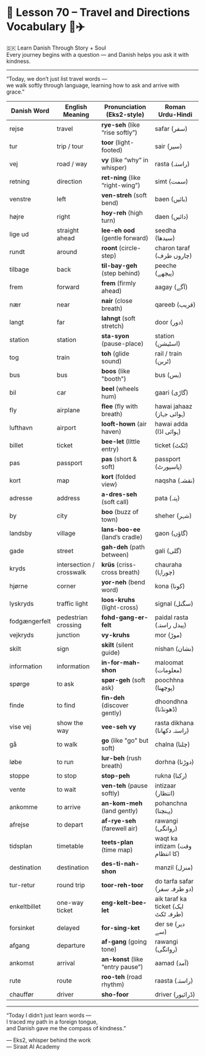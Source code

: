 # 🌟 **Lesson 70 – Travel and Directions Vocabulary 🧭✈️**  
🇩🇰 Learn Danish Through Story + Soul  
Every journey begins with a question — and Danish helps you ask it with kindness.

---

“Today, we don’t just list travel words —  
we walk softly through language, learning how to ask and arrive with grace.”

| Danish Word       | English Meaning         | Pronunciation (Eks2-style)        | Roman Urdu-Hindi               |
|-------------------|--------------------------|-------------------------------------|--------------------------------|
| rejse             | travel                   | **rye-seh** (like “rise softly”)     | safar (سفر)                   |
| tur               | trip / tour              | **toor** (light-footed)              | sair (سیر)                    |
| vej               | road / way               | **vy** (like “why” in whisper)       | rasta (راستہ)                |
| retning           | direction                | **ret-ning** (like “right-wing”)     | simt (سمت)                    |
| venstre           | left                     | **ven-streh** (soft bend)            | baen (بائیں)                 |
| højre             | right                    | **hoy-reh** (high turn)              | daen (دائیں)                 |
| lige ud           | straight ahead           | **lee-eh ood** (gentle forward)      | seedha (سیدھا)               |
| rundt             | around                   | **roont** (circle-step)              | charon taraf (چاروں طرف)     |
| tilbage           | back                     | **til-bay-geh** (step behind)        | peeche (پیچھے)               |
| frem              | forward                  | **frem** (firmly ahead)              | aagay (آگے)                  |
| nær               | near                     | **nair** (close breath)              | qareeb (قریب)                |
| langt             | far                      | **lahngt** (soft stretch)            | door (دور)                   |
| station           | station                  | **sta-syon** (pause-place)           | station (اسٹیشن)             |
| tog               | train                    | **toh** (glide sound)                | rail / train (ٹرین)           |
| bus               | bus                      | **boos** (like "booth")              | bus (بس)                     |
| bil               | car                      | **beel** (wheels hum)                | gaari (گاڑی)                 |
| fly               | airplane                 | **flee** (fly with breath)           | hawai jahaaz (ہوائی جہاز)    |
| lufthavn          | airport                  | **looft-hown** (air haven)           | hawai adda (ہوائی اڈا)       |
| billet            | ticket                   | **bee-let** (little entry)           | ticket (ٹکٹ)                 |
| pas               | passport                 | **pas** (short & soft)               | passport (پاسپورٹ)           |
| kort              | map                      | **kort** (folded view)               | naqsha (نقشہ)                |
| adresse           | address                  | **a-dres-seh** (soft call)           | pata (پتہ)                   |
| by                | city                     | **boo** (buzz of town)               | sheher (شہر)                 |
| landsby           | village                  | **lans-boo-ee** (land’s cradle)      | gaon (گاؤں)                  |
| gade              | street                   | **gah-deh** (path between)           | gali (گلی)                   |
| kryds             | intersection / crosswalk | **krüs** (criss-cross breath)        | chauraha (چوراہا)            |
| hjørne            | corner                   | **yor-neh** (bend word)              | kona (کونا)                  |
| lyskryds          | traffic light            | **loos-kruhs** (light-cross)         | signal (سگنل)                |
| fodgængerfelt     | pedestrian crossing      | **fohd-gang-er-felt**                | paidal rasta (پیدل راستہ)     |
| vejkryds          | junction                 | **vy-kruhs**                         | mor (موڑ)                    |
| skilt             | sign                     | **skilt** (silent guide)             | nishan (نشان)                |
| information       | information              | **in-for-mah-shon**                  | maloomat (معلومات)           |
| spørge            | to ask                   | **spør-geh** (soft ask)              | poochhna (پوچھنا)            |
| finde             | to find                  | **fin-deh** (discover gently)         | dhoondhna (ڈھونڈنا)          |
| vise vej          | show the way             | **vee-seh vy**                       | rasta dikhana (راستہ دکھانا)  |
| gå                | to walk                  | **go** (like "go" but soft)          | chalna (چلنا)                |
| løbe              | to run                   | **lur-beh** (rush breath)            | dorhna (دوڑنا)               |
| stoppe            | to stop                  | **stop-peh**                         | rukna (رکنا)                 |
| vente             | to wait                  | **ven-teh** (pause softly)           | intizaar (انتظار)            |
| ankomme           | to arrive                | **an-kom-meh** (land gently)         | pohanchna (پہنچنا)           |
| afrejse           | to depart                | **af-rye-seh** (farewell air)        | rawangi (روانگی)             |
| tidsplan          | timetable                | **teets-plan** (time map)            | waqt ka intizam (وقت کا انتظام) |
| destination       | destination              | **des-ti-nah-shon**                  | manzil (منزل)                |
| tur-retur         | round trip               | **toor-reh-toor**                    | do tarfa safar (دو طرفہ سفر) |
| enkeltbillet      | one-way ticket           | **eng-kelt-bee-let**                 | aik taraf ka ticket (ایک طرفہ ٹکٹ) |
| forsinket         | delayed                  | **for-sing-ket**                     | der se (دیر سے)              |
| afgang            | departure                | **af-gang** (going tone)             | rawangi (روانگی)             |
| ankomst           | arrival                  | **an-konst** (like “entry pause”)    | aamad (آمد)                  |
| rute              | route                    | **roo-teh** (road rhythm)            | raasta (راستہ)               |
| chauffør          | driver                   | **sho-foor**                         | driver (ڈرائیور)             |

---

“Today I didn’t just learn words —  
I traced my path in a foreign tongue,  
and Danish gave me the compass of kindness.”

— Eks2, whisper behind the work  
— Siraat AI Academy
